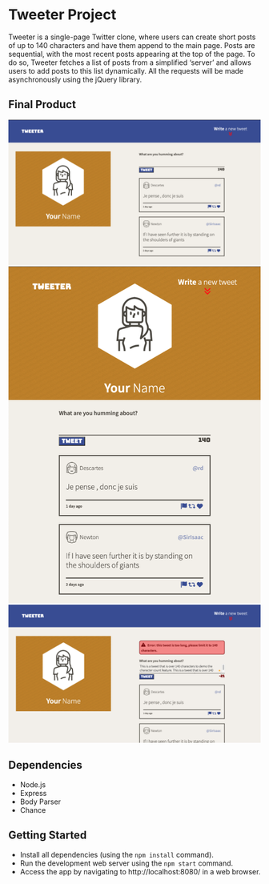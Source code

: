 # Tweeter Project

Tweeter is a single-page Twitter clone, where users can create short posts of up to 140 characters and have them append to the main page. Posts are sequential, with the most recent posts appearing at the top of the page. To do so, Tweeter fetches a list of posts from a simplified ‘server’ and allows users to add posts to this list dynamically. All the requests will be made asynchronously using the jQuery library.

## Final Product

!["Screenshot of desktop view"](https://github.com/dazycki/tweeter/blob/master/docs/desktopView.png)
!["Screenshot of mobile view"](https://github.com/dazycki/tweeter/blob/master/docs/mobileView.png)
!["Screenshot of form validation"](https://github.com/dazycki/tweeter/blob/master/docs/fromValidation.png)

## Dependencies

- Node.js
- Express
- Body Parser
- Chance

## Getting Started

- Install all dependencies (using the `npm install` command).
- Run the development web server using the `npm start` command.
- Access the app by navigating to http://localhost:8080/ in a web browser.
